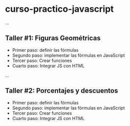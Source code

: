 # curso-practico-javascript

...

## Taller #1: Figuras Geométricas

- Primer paso: definir las fórmulas
- Segundo paso: implementar las fórmulas en JavaScript
- Tercer paso: Crear funciones
- Cuarto paso: Integrar JS con HTML

...

## Taller #2: Porcentajes y descuentos

- Primer paso: definir las fórmulas
- Segundo paso: implementar las fórmulas en JavaScript
- Tercer paso: Crear funciones
- Cuarto paso: Integrar JS con HTML



